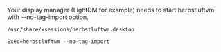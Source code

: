 Your display manager (LightDM for example) needs to start herbstluftvm with --no-tag-import option.

`/usr/share/xsessions/herbstluftwm.desktop`

`Exec=herbstluftwm --no-tag-import`
